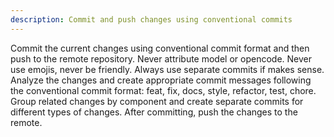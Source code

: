 ```yaml
---
description: Commit and push changes using conventional commits
---
```


Commit the current changes using conventional commit format and then push to the remote repository. Never attribute model or opencode. Never use emojis, never be friendly. Always use separate commits if makes sense. Analyze the changes and create appropriate commit messages following the conventional commit format: feat, fix, docs, style, refactor, test, chore. Group related changes by component and create separate commits for different types of changes. After committing, push the changes to the remote.

